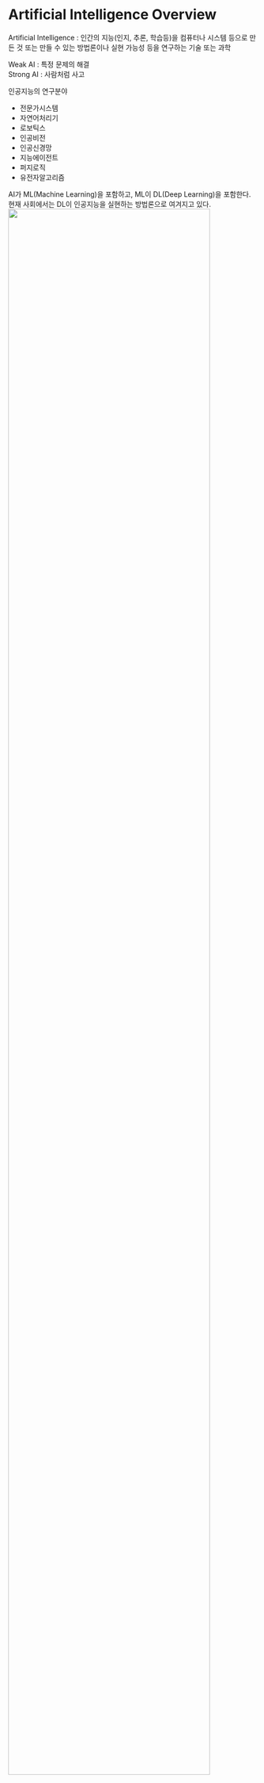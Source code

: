 # Artificial Intelligence Overview
Artificial Intelligence : 인간의 지능(인지, 추론, 학습등)을 컴퓨터나 시스템 등으로 만든 것 또는 만들 수 있는 방법론이나 실현 가능성 등을 연구하는 기술 또는 과학

Weak AI : 특정 문제의 해결   
Strong AI : 사람처럼 사고   

인공지능의 연구분야 
* 전문가시스템
* 자연어처리기
* 로보틱스
* 인공비전
* 인공신경망
* 지능에이전트
* 퍼지로직
* 유전자알고리즘

AI가 ML(Machine Learning)을 포함하고, ML이 DL(Deep Learning)을 포함한다. 현재 사회에서는 DL이 인공지능을 실현하는 방법론으로 여겨지고 있다.   
<img src="https://user-images.githubusercontent.com/18206655/89280606-d2910280-d683-11ea-8d40-d39eccb1dc98.jpg" width=90%></img>

### 일반 프로그래밍 vs. 머신러닝
General Programming은 input으로 data, program을 입력하고 그것에 대한 output을 출력하지만, ML에서는 input으로 data, output을 입력하고 그것에 대한output으로 program(model)을 출력한다.   
기존의 코딩 방법이 조건을 라인바이라인으로 긴 코드로 써내려 갔다면(if-else 지옥!) 머신러닝의 코딩 방법은 조건을 학습 모델의 여러 가중치로 변환하는 일이다.

### 머신러닝의 3대 원리
* Occam's Razor   
  같은 현상을 설명하는 두가지 모형이 있다면, 단순한 모형을 선택("All things being equal, the simplest solution tends to be the best one.")
* Sampling Bias   
  모집단을 대표성의 원리에 따라 표본을 추출하지 못할 때 기계학습 알고리즘도 편향된 표본을 학습하여 결과를 왜곡시킴
* Data Snooping Bias   
  데이터를 본 후 기계학습 알고리즘을 결정하는 것으로 기계학습 알고리즘은 데이터를 보기 전에 선정해야 함.   

### 머신러닝 분류   
* Supervised Learning : Regression, Classification
* Unsupervised Learning : Clustering(Ex. K-means...)
* Reinforcement Learning : Algorithm learns to react to an environment.

### 머신러닝 모델 개발 단계   
이론적인 과정:   
1. 데이터 수집과정
2. 데이터 가공과정
3. 데이터 학습 방법 선택
4. 매개변수 조정
5. 머신러닝 모델 학습
6. 머신러닝 모델 개발   
3~5 과정이 데이터 학습 과정이다. 머신러닝 모델을 개발하고 학습하는 시간보다 데이터를 전처리하는데 훨씬 더 많은 시간이 소요된다.   

실제 개발할 때 과정:   
1. 데이터 전처리: Pandas를 사용해서 데이터를 가공하고(데이터에 문자열이 있으면 안된다. 오로지 숫자만!), 가공된 데이터를 Numpy를 사용해서 Numpy 배열로 만든다.(train data 80%, test data 20%), 단위 dataFrame(df)
2. 모델설계: DNN, CNN(Image), RNN(Sequence), 몇층?, 뉴런의 수?
3. 모델훈련: model.fit(훈련 데이터 x, 훈련 데이터 y, ...) -> 훈련 정확도
4. 모델평가: model.evaluate(테스트 데이터 x, 테스트 데이터 y) -> 테스트 정확도
5. 모델예측: model.predict(새로운 데이터 x)   
* 알고리즘보다 중요한게 데이터 전처리이다

### 머신러닝 모델 활용 단계   
실제 데이터와 개발된 머신러닝 모델을 실행해서 분류/결과값 도출 or 예측결과를 도출한다.

#### The curse of dimensionality   
입력변수의 차원이 증가할수록, 공간의 부피가 기하급수적으로 증가하고 데이터는 공간에 희소해져 데이터의 분포 분석이나 모델 추정에 필요한 샘플 데이터 개수가 기하급수적으로 증가.
<img src="https://user-images.githubusercontent.com/18206655/89172882-5385c680-d5be-11ea-87df-eb9b3419a1e6.jpg" width=90%></img>

#### Overfitting and Underfitting   
* Overfitting : 정확한 결과를 얻기 위해 학습데이터의 잡음까지 학습하여 훈련데이터에 최적화되어 있지만 일반화하지 못한 모델.   
Overfitting 하지 못하도록 Dropout(0.5) 함수를 사용한다. 랜덤하게 50% 뉴런을 종료시킨다.
* Underfitting : 학습데이터가 부족하거나 학습이 제대로 이루어지지 않아 훈련집합의 모델이 너무 간단하게 하여 정확도가 낮은 모델   

### Model Test(Training, Validation, Test)
1. 데이터분할: 전체 데이터를 학습데이터, 검증데이터, 테스트 데이터로 나눔   
2. 모델학습: 학습데이터를 사용하여 각 모델을 학습함.   
3. 모델선택: 검증데이터를 사용하여 각 모델의 성능을 비교하고 모형 선택   
4. 최종 성능 지표 도출: 테스트 데이터를 사용하여 검증 데이터로 도출한 최종 모델의 성능 지표를 계산   
5. Training Data: 모형 f를 추정   
6. Validation Data: Overfitting, Underfitting check(f의 적합성 검증)   
7. Test Data: 실제 현장에서 사용하는 데이터, 최종 성능평가 hyperparameter 선택   

#### K-Fold Cross Validation   
데이터가 적은 경우 활용하여 방법으로 데이터를 K개로 나눈 뒤, 그 중 하나를 검증집합, 나머지를 학습집합으로 분류. 이 과정을 K번 반복하고 K개의 성능 지표를 평균하여 모델 적합성을 평가   

#### LOOCV(Leave-One-Out Cross Validation)   
100개 이하의 아주 작은 데이터인 경우 데이터 수만큼의 모델을 만드는데 각 모델은 하나의 샘플만 제외하고 모델을 만들고 제외한 샘플로 성능 계산, 도출된 n개의 성능 지표의 평균을 최종 성능 지표를 도출하는 방법.(의료정보 분석등..)   
![loocv](https://user-images.githubusercontent.com/18206655/89173785-c0e62700-d5bf-11ea-94bd-6ef53211de6f.jpg)   

### Neural Network   
뇌의 학습 방법을 수학적으로 모델링하는 기계학습 알고리즘으로써, 시냅스의 결합으로 네트워크를 형성한 신경세포가 학습을 통해 시냅스의 세기를 변화시켜 문제를 해결하는 모델.   
아래 그림은 Neural Network에서 하나의 component를 보여주고 있다.   
<img src="https://user-images.githubusercontent.com/18206655/89284486-d1fb6a80-d689-11ea-8b1e-b7160086a951.jpg" width=70%></img>   

### Deep Learning   
입력과 출력 사이에 있는 인공 뉴런들을 여러 개로 층층이 쌓고 연결한 인공신경망 기법을 다루는 연구   
<img src="https://user-images.githubusercontent.com/18206655/89174065-3651f780-d5c0-11ea-86ea-019e0bc9cfc0.jpg" width=70%></img>
hidden layer의 개수를 dense라고 한다. dense의 개수는 2^n개로 설정한다.   
머신러닝 결과는 아래와 같이 3가지 분류로 나타난다.   
1. 값 회귀(regression) -> output을 그냥 받는다.      
2. 이진분류(true or false) -> output에 sigmoid을 적용한다.   
3. 다중분류(Ex. 개, 고양이, 호랑이, 사자등을 구분하는 방법등) -> output에 softmax을 적용한다.   
그렇다면 우리가 자주듣는 자율 주행 자동차는 output으로 어떠한 값이 나올까? 자율 주행 자동차는 2가지 output만 필요하다. accelator와 break를 이용한 속도 제어와 direction에 대한 output만이 필요하다.(생각외로 output은 간단한다?!)    

### ML(Machine Learning) vs. DL(Deep Learning)     
* ML: Input -> Feature extraction(executed by human) ->  Classification -> Output
* DL: Input -> Feature extraction + Classification -> Output   
ML은 hidden layer의 층수가 1층이고, DL은 hidden layer의 층수가 n층으로 설정한다.   
ImageNet에서 AlexNet이 나오기 전에 비전 알고리즘은 ML을 사용했다. 하지만 AlexNet부터 DL이 사용되었다.

#### Backpropagation   
Supervised Learning 기반에서 신경망을 학습시키는 방법으로 최적화의 계산 방향이 출력층에서 시작하여 앞으로 진행하는 방법.   
<img src="https://user-images.githubusercontent.com/18206655/89175110-0a377600-d5c2-11ea-80b7-f0a7bd4850cb.jpg" width=70%></img>   
[Reference link]: https://sebastianraschka.com/faq/docs/visual-backpropagation.html   

#### Gradient descent      
머신러닝을 식 하나로 표현하자만 y=wx라고 간단하게 표현할 수 있다. w는 weight(가중치)이고, x의 입력 값은 행렬이다. 그러므로 y값을 x로 나눌 수 없다. 식을 변형해서 0=wx-y와 같은 형태를 사용해서 비용함수가 0이 되는 값을 구한다. 비용을 0으로 만들어 주는게 gradient descent이다. gradient descent는 MSE(Mean Square Error)를 사용해서 비용함수가 0이 되도록 predictive 선형그래프를 real 선형그래프로 이동시키는 과정을 학습이라고 할 수 있다. 엄밀히 gradient descent를 다시 정의하자만 오차의 최소값 위치를 찾기 위해 Cost Function의 gradient 반대 방향으로 정의한 step size를 가지고 조금씩 움직여 가면서 최적의 parameter(weight)를 찾는 최적화 알고리즘이라고 할 수 있다.     
<img src="https://user-images.githubusercontent.com/18206655/89286574-6e733c00-d68d-11ea-9839-c5b4eac93b65.jpg" width=70%></img>   

### Machine Learning의 문제점   
1. Underfitting
2. Slow
3. Overfitting   

Neural Network의 학습방법은 위에서 설명한 Backpropagation을 사용한다. 예를 들어, 아파트를 구매하기 위해서 아파트의 실 거래 값을 알아보았다. 알아본 결과 아파트의 값이 5억인데 인공지능을 연구하는 학자는 호기심에 본인이 설계한 Neural Network에 아파트의 가격을 예측하기 위해서 학습을 시켜봤다. 그런데 큰일나게도 Neural Network는 아파트의 가격을 3억이라고 예측했다. 그러므로 이 문제를 해결하기 위해 인공지능 학자는 Backpropagation을 사용해서 현재 내가 틀린정도를 미분(기울기)해서 뒤로 전달했다. 그런데 backpropagation을 하다보니까 vanishing gradient 현상이 발생하게 된다. vanishing gradient는 레이어가 깊을 수록 업데이트가 사라져가고 그래서 fitting이 잘 안되는 것을 나타낸다(Underfitting). 그렇다면 왜 이런 문제가 발생한 것인가? 학자는 고민해 보았다. 원인을 찾아보니 activation 함수로 sigmoid를 사용하고 있었는데 sigmoid가 -0.5 < x < 0.5에서는 미분이 가능한데 x <= -0.5 와 x >= 0.5 범위에서 미분하면 기울기가 0이 된다. 이 값을 backpropagation하면 중간 node가 0하고 곱해져서 노드가 꺼지게 된다. 결국 backprogation을 할수록 정보가 사라지게 된다!!. 그래서 인공지능 학자들은 이 문제를 해결하기 위해 ReLU(Rectified Linear Units)를 개발하게 되었다. ReLU는 양의 구간에서 전부 미분값(1)이 있다.       
<img src="https://user-images.githubusercontent.com/18206655/89286188-b9408400-d68c-11ea-94fa-8765c655e064.jpg" width=80%></img>   
Figure Sigmoid.     
<img src="https://user-images.githubusercontent.com/18206655/89286209-c1002880-d68c-11ea-9911-7c2d00f6144d.jpg" width=70%></img>   
Figure ReLu.   

GD(Gradient Descent)는 현재 가진 weight setting 자리에서 내가 가진 데이터를 다 넣어서 전체 error를 계산한다. 계산된 값을 미분하면 error을 줄이는 방향을 알 수 있다.(내자리의 기울기x반대방향) 하지만 실세계에서 트레이닝 데이터는 몇억건을 넘어간다. 그러면 1 step 이동하기 위해서 매번 몇억건을 넣는 것은 너무나도 비효율적이다. 그래서 GD에서 개선된 optimizer인 SGD(Stochastic Gradient Decent)가 나왔다. GD가 전부다 읽고 나서 최적의 1 step을 가는 것에 비해, SGD는 mini-batch마다 일단 1 step을 간다.     
<img src="https://user-images.githubusercontent.com/18206655/89286979-14bf4180-d68e-11ea-94f1-c43eb8748299.jpg" width=60%></img>   
현재 가장 많이 사용하는 optimizer는 Adam으로 90% 정도의 정확도를 가진다. 나머지 10% case에서는 다른 optimizer를 사용해봐야 한다. 즉, 잘 모르겠으면 Adam을 사용하자!   

### CNN vs. RNN or LSTM   
이미지, 영상등 snapshot 데이터는 CNN을 사용하고 음성, 언어, 주식가격처럼 sequence가 있는 데이터는 RNN or LSTM을 사용한다. CNN은 convolution이라는 특정 패턴이 있는지 박스로 훑으며 마킹하는 과정을 통해서 여러가지 패턴에 대해서 확인한다. Convolution 결과값으로 숫자가 나오는데 그 값을 activation function인 ReLU에 넣어 나온 결과 값으로 이미지 지도를 새로 그린다. 아래 링크는 CNN에 대한 매우 상세한 설명을 담은 글이다.   
[CNN Reference Link]: https://cezannec.github.io/Convolutional_Neural_Networks/   
RNN은 내부적으로 sigmoid를 사용하고 있어서 backpropagation중에 vanishing gradient가 발생한다. 그래서 RNN은 학문적으로만 사용하고, 실제 산업계에서는 LSTM을 사용한다. LSTM은 RNN처럼 backpropagation할 때 데이터가 사라지지 않도록 메모리에 데이터를 저장한다.   












